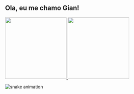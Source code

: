 ## Ola, eu me chamo Gian!

<div>
<a href = "https://github.com/anuraghazra/github-readme-stats" style="display: inline">
  <img height="200em" src="https://github-readme-stats.vercel.app/api?username=giansb&show_icons=true&count_private=true&theme=dracula&height=180em"/>
  <img height="200em" src="https://github-readme-stats.vercel.app/api/top-langs/?username=giansb&layout=compact&theme=dracula&height=180em)](https://github.com/anuraghazra/github-readme-stats"/>
</a>
</div>



![snake animation](https://github.com/giansb/giansb/blob/output/github-contribution-grid-snake2.svg)

<!--
**giansb/giansb** is a ✨ _special_ ✨ repository because its `README.md` (this file) appears on your GitHub profile.

Here are some ideas to get you started:

- 🔭 I’m currently working on ...
- 🌱 I’m currently learning ...
- 👯 I’m looking to collaborate on ...
- 🤔 I’m looking for help with ...
- 💬 Ask me about ...
- 📫 How to reach me: ...
- 😄 Pronouns: ...
- ⚡ Fun fact: ...
-->
